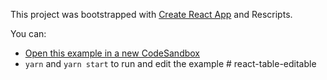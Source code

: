 This project was bootstrapped with [Create React App](https://github.com/facebook/create-react-app) and Rescripts.

You can:

- [Open this example in a new CodeSandbox](https://codesandbox.io/s/github/tannerlinsley/react-table/tree/v7/examples/editable-data)
- `yarn` and `yarn start` to run and edit the example
#   r e a c t - t a b l e - e d i t a b l e  
 